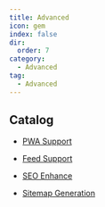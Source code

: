 ```yaml
---
title: Advanced
icon: gem
index: false
dir:
  order: 7
category:
  - Advanced
tag:
  - Advanced
---
```


## Catalog

- [PWA Support](pwa.md)

- [Feed Support](feed.md)

- [SEO Enhance](seo.md)

- [Sitemap Generation](sitemap.md)
